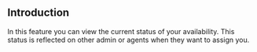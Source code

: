 ## Introduction

In this feature you can view the current status of your availability. This status is reflected on other admin or agents when they want to assign you.
